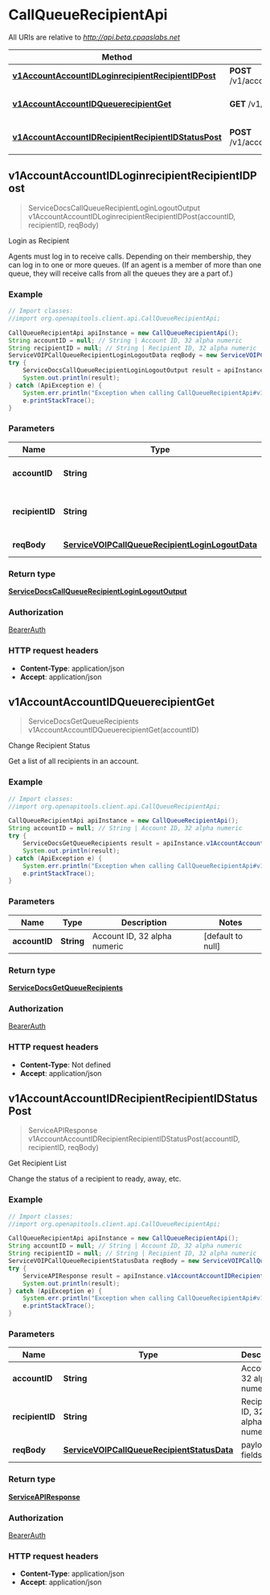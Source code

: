 # CallQueueRecipientApi

All URIs are relative to *http://api.beta.cpaaslabs.net*

Method | HTTP request | Description
------------- | ------------- | -------------
[**v1AccountAccountIDLoginrecipientRecipientIDPost**](CallQueueRecipientApi.md#v1AccountAccountIDLoginrecipientRecipientIDPost) | **POST** /v1/account/{accountID}/loginrecipient/{recipientID} | Login as Recipient
[**v1AccountAccountIDQueuerecipientGet**](CallQueueRecipientApi.md#v1AccountAccountIDQueuerecipientGet) | **GET** /v1/account/{accountID}/queuerecipient | Change Recipient Status
[**v1AccountAccountIDRecipientRecipientIDStatusPost**](CallQueueRecipientApi.md#v1AccountAccountIDRecipientRecipientIDStatusPost) | **POST** /v1/account/{accountID}/recipient/{recipientID}/status | Get Recipient List



## v1AccountAccountIDLoginrecipientRecipientIDPost

> ServiceDocsCallQueueRecipientLoginLogoutOutput v1AccountAccountIDLoginrecipientRecipientIDPost(accountID, recipientID, reqBody)

Login as Recipient

Agents must log in to receive calls. Depending on their membership, they can log in to one or more queues. (If an agent is a member of more than one queue, they will receive calls from all the queues they are a part of.)

### Example

```java
// Import classes:
//import org.openapitools.client.api.CallQueueRecipientApi;

CallQueueRecipientApi apiInstance = new CallQueueRecipientApi();
String accountID = null; // String | Account ID, 32 alpha numeric
String recipientID = null; // String | Recipient ID, 32 alpha numeric
ServiceVOIPCallQueueRecipientLoginLogoutData reqBody = new ServiceVOIPCallQueueRecipientLoginLogoutData(); // ServiceVOIPCallQueueRecipientLoginLogoutData | payload fields
try {
    ServiceDocsCallQueueRecipientLoginLogoutOutput result = apiInstance.v1AccountAccountIDLoginrecipientRecipientIDPost(accountID, recipientID, reqBody);
    System.out.println(result);
} catch (ApiException e) {
    System.err.println("Exception when calling CallQueueRecipientApi#v1AccountAccountIDLoginrecipientRecipientIDPost");
    e.printStackTrace();
}
```

### Parameters


Name | Type | Description  | Notes
------------- | ------------- | ------------- | -------------
 **accountID** | **String**| Account ID, 32 alpha numeric | [default to null]
 **recipientID** | **String**| Recipient ID, 32 alpha numeric | [default to null]
 **reqBody** | [**ServiceVOIPCallQueueRecipientLoginLogoutData**](ServiceVOIPCallQueueRecipientLoginLogoutData.md)| payload fields |

### Return type

[**ServiceDocsCallQueueRecipientLoginLogoutOutput**](ServiceDocsCallQueueRecipientLoginLogoutOutput.md)

### Authorization

[BearerAuth](../README.md#BearerAuth)

### HTTP request headers

- **Content-Type**: application/json
- **Accept**: application/json


## v1AccountAccountIDQueuerecipientGet

> ServiceDocsGetQueueRecipients v1AccountAccountIDQueuerecipientGet(accountID)

Change Recipient Status

Get a list of all recipients in an account.

### Example

```java
// Import classes:
//import org.openapitools.client.api.CallQueueRecipientApi;

CallQueueRecipientApi apiInstance = new CallQueueRecipientApi();
String accountID = null; // String | Account ID, 32 alpha numeric
try {
    ServiceDocsGetQueueRecipients result = apiInstance.v1AccountAccountIDQueuerecipientGet(accountID);
    System.out.println(result);
} catch (ApiException e) {
    System.err.println("Exception when calling CallQueueRecipientApi#v1AccountAccountIDQueuerecipientGet");
    e.printStackTrace();
}
```

### Parameters


Name | Type | Description  | Notes
------------- | ------------- | ------------- | -------------
 **accountID** | **String**| Account ID, 32 alpha numeric | [default to null]

### Return type

[**ServiceDocsGetQueueRecipients**](ServiceDocsGetQueueRecipients.md)

### Authorization

[BearerAuth](../README.md#BearerAuth)

### HTTP request headers

- **Content-Type**: Not defined
- **Accept**: application/json


## v1AccountAccountIDRecipientRecipientIDStatusPost

> ServiceAPIResponse v1AccountAccountIDRecipientRecipientIDStatusPost(accountID, recipientID, reqBody)

Get Recipient List

Change the status of a recipient to ready, away, etc.

### Example

```java
// Import classes:
//import org.openapitools.client.api.CallQueueRecipientApi;

CallQueueRecipientApi apiInstance = new CallQueueRecipientApi();
String accountID = null; // String | Account ID, 32 alpha numeric
String recipientID = null; // String | Recipient ID, 32 alpha numeric
ServiceVOIPCallQueueRecipientStatusData reqBody = new ServiceVOIPCallQueueRecipientStatusData(); // ServiceVOIPCallQueueRecipientStatusData | payload fields
try {
    ServiceAPIResponse result = apiInstance.v1AccountAccountIDRecipientRecipientIDStatusPost(accountID, recipientID, reqBody);
    System.out.println(result);
} catch (ApiException e) {
    System.err.println("Exception when calling CallQueueRecipientApi#v1AccountAccountIDRecipientRecipientIDStatusPost");
    e.printStackTrace();
}
```

### Parameters


Name | Type | Description  | Notes
------------- | ------------- | ------------- | -------------
 **accountID** | **String**| Account ID, 32 alpha numeric | [default to null]
 **recipientID** | **String**| Recipient ID, 32 alpha numeric | [default to null]
 **reqBody** | [**ServiceVOIPCallQueueRecipientStatusData**](ServiceVOIPCallQueueRecipientStatusData.md)| payload fields |

### Return type

[**ServiceAPIResponse**](ServiceAPIResponse.md)

### Authorization

[BearerAuth](../README.md#BearerAuth)

### HTTP request headers

- **Content-Type**: application/json
- **Accept**: application/json

